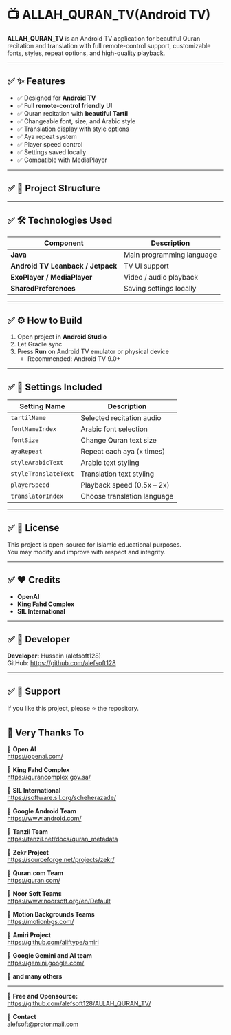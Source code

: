 # 📺 ALLAH_QURAN_TV(Android TV)

**ALLAH_QURAN_TV** is an Android TV application for beautiful Quran recitation and translation with full remote-control support, customizable fonts, styles, repeat options, and high-quality playback.

---

## ✅ ✨ Features

- ✅ Designed for **Android TV**  
- ✅ Full **remote-control friendly** UI  
- ✅ Quran recitation with **beautiful Tartil**  
- ✅ Changeable font, size, and Arabic style  
- ✅ Translation display with style options  
- ✅ Aya repeat system  
- ✅ Player speed control  
- ✅ Settings saved locally  
- ✅ Compatible with MediaPlayer

---

## ✅ 📂 Project Structure


---

## ✅ 🛠 Technologies Used

| Component | Description |
|----------|-------------|
| **Java** | Main programming language |
| **Android TV Leanback / Jetpack** | TV UI support |
| **ExoPlayer / MediaPlayer** | Video / audio playback |
| **SharedPreferences** | Saving settings locally |

---

## ✅ ⚙️ How to Build

1. Open project in **Android Studio**
2. Let Gradle sync
3. Press **Run** on Android TV emulator or physical device  
   - Recommended: Android TV 9.0+

---

## ✅ 🔧 Settings Included

| Setting Name | Description |
|--------------|-------------|
| `tartilName` | Selected recitation audio |
| `fontNameIndex` | Arabic font selection |
| `fontSize` | Change Quran text size |
| `ayaRepeat` | Repeat each aya (x times) |
| `styleArabicText` | Arabic text styling |
| `styleTranslateText` | Translation text styling |
| `playerSpeed` | Playback speed (0.5x – 2x) |
| `translatorIndex` | Choose translation language |

---

## ✅ 📜 License

This project is open-source for Islamic educational purposes.  
You may modify and improve with respect and integrity.

---

## ✅ ❤️ Credits

- **OpenAI**
- **King Fahd Complex**
- **SIL International**

---

## ✅ 👤 Developer

**Developer:** Hussein (alefsoft128)  
GitHub: https://github.com/alefsoft128

---

## ✅ 🌟 Support

If you like this project, please ⭐ the repository.

## 🌸 Very Thanks To

🌸 **Open AI**  
https://openai.com/

🌸 **King Fahd Complex**  
https://qurancomplex.gov.sa/

🌸 **SIL International**  
https://software.sil.org/scheherazade/

🌸 **Google Android Team**  
https://www.android.com/

🌸 **Tanzil Team**  
https://tanzil.net/docs/quran_metadata

🌸 **Zekr Project**  
https://sourceforge.net/projects/zekr/

🌸 **Quran.com Team**  
https://quran.com/

🌸 **Noor Soft Teams**  
https://www.noorsoft.org/en/Default

🌸 **Motion Backgrounds Teams**  
https://motionbgs.com/

🌸 **Amiri Project**  
https://github.com/aliftype/amiri

🌸 **Google Gemini and AI team**  
https://gemini.google.com/

🌸 **and many others**  


---

🌸 **Free and Opensource:**  
https://github.com/alefsoft128/ALLAH_QURAN_TV/

📩 **Contact**  
alefsoft@protonmail.com



